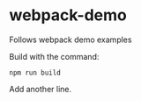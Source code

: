# webpack-demo
Follows  webpack demo examples

Build with the command:
```
npm run build
```

Add another line.
